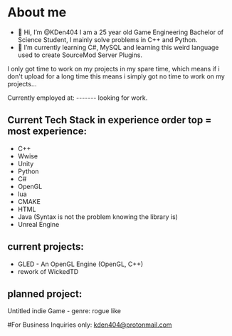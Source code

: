# About me
- 👋 Hi, I’m @KDen404
I am a 25 year old Game Engineering Bachelor of Science Student, I mainly solve problems in C++ and Python.
- 🌱 I’m currently learning C#, MySQL and learning this weird language used to create SourceMod Server Plugins.

I only got time to work on my projects in my spare time, which means if i don't upload for a long time this means i simply got no time to work on my projects...

Currently employed at: -------
looking for work.

## Current Tech Stack in experience order top = most experience:
- C++
- Wwise
- Unity
- Python
- C#
- OpenGL
- lua
- CMAKE
- HTML
- Java (Syntax is not the problem knowing the library is)
- Unreal Engine





## current projects:
- GLED - An OpenGL Engine (OpenGL, C++)
- rework of WickedTD

## planned project:
Untitled indie Game - genre: rogue like



#For Business Inquiries only: kden404@protonmail.com

<!---
KDen404/KDen404 is a ✨ special ✨ repository because its `README.md` (this file) appears on your GitHub profile.
You can click the Preview link to take a look at your changes.
--->
